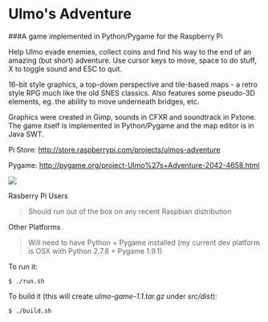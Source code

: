 # Ulmo's Adventure
###A game implemented in Python/Pygame for the Raspberry Pi

Help Ulmo evade enemies, collect coins and find his way to the end of an amazing (but short) adventure. Use cursor keys to move, space to do stuff, X to toggle sound and ESC to quit.

16-bit style graphics, a top-down perspective and tile-based maps - a retro style RPG much like the old SNES classics.  Also features some pseudo-3D elements, eg. the ability to move underneath bridges, etc.

Graphics were created in Gimp, sounds in CFXR and soundtrack in Pxtone. The game itself is implemented in Python/Pygame and the map editor is in Java SWT.

Pi Store: http://store.raspberrypi.com/projects/ulmos-adventure

Pygame: http://pygame.org/project-Ulmo%27s+Adventure-2042-4658.html

<img src="http://assets.indiecity.com/5946cddc-ab6c-4527-b0f8-746ed520a4f9/screenshot_1396800582.png" />

Rasberry Pi Users
> Should run out of the box on any recent Raspbian distribution

Other Platforms
> Will need to have Python + Pygame installed (my current dev platform is OSX with Python 2.7.8 + Pygame 1.9.1)

To run it:
```
$ ./run.sh
```

To build it (this will create *ulmo-game-1.1.tar.gz* under *src/dist*):
```
$ ./build.sh
```

